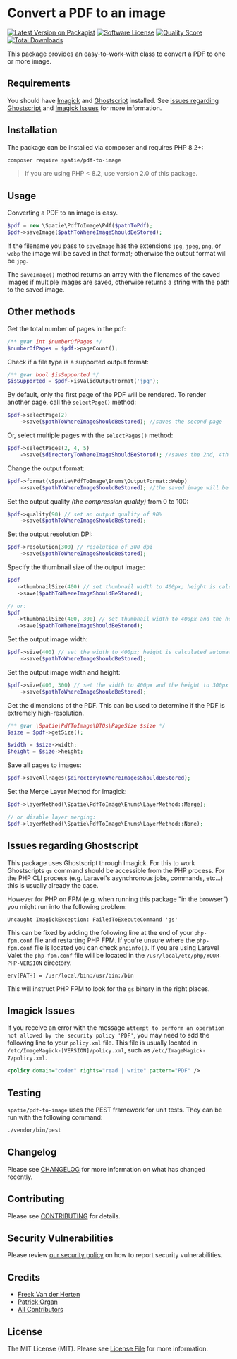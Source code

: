 # Convert a PDF to an image

[![Latest Version on Packagist](https://img.shields.io/packagist/v/spatie/pdf-to-image.svg?style=flat-square)](https://packagist.org/packages/spatie/pdf-to-image)
[![Software License](https://img.shields.io/badge/license-MIT-brightgreen.svg?style=flat-square)](LICENSE.md)
[![Quality Score](https://img.shields.io/scrutinizer/g/spatie/pdf-to-image.svg?style=flat-square)](https://scrutinizer-ci.com/g/spatie/pdf-to-image)
[![Total Downloads](https://img.shields.io/packagist/dt/spatie/pdf-to-image.svg?style=flat-square)](https://packagist.org/packages/spatie/pdf-to-image)

This package provides an easy-to-work-with class to convert a PDF to one or more image.

## Requirements

You should have [Imagick](http://php.net/manual/en/imagick.setresolution.php) and [Ghostscript](http://www.ghostscript.com/) installed. 
See [issues regarding Ghostscript](#issues-regarding-ghostscript) and [Imagick Issues](#imagick-issues) for more information.

## Installation

The package can be installed via composer and requires PHP 8.2+:

```bash
composer require spatie/pdf-to-image
```

> If you are using PHP < 8.2, use version 2.0 of this package.

## Usage

Converting a PDF to an image is easy.

```php
$pdf = new \Spatie\PdfToImage\Pdf($pathToPdf);
$pdf->saveImage($pathToWhereImageShouldBeStored);
```

If the filename you pass to `saveImage` has the extensions `jpg`, `jpeg`, `png`, or `webp` the image will be saved in that format; otherwise the output format will be `jpg`.

The `saveImage()` method returns an array with the filenames of the saved images if multiple images are saved, otherwise returns a string with the path to the saved image.

## Other methods

Get the total number of pages in the pdf:

```php
/** @var int $numberOfPages */
$numberOfPages = $pdf->pageCount();
```

Check if a file type is a supported output format:

```php
/** @var bool $isSupported */
$isSupported = $pdf->isValidOutputFormat('jpg');
```

By default, only the first page of the PDF will be rendered. To render another page, call the `selectPage()` method:

```php
$pdf->selectPage(2)
    ->save($pathToWhereImageShouldBeStored); //saves the second page
```

Or, select multiple pages with the `selectPages()` method:

```php
$pdf->selectPages(2, 4, 5)
    ->save($directoryToWhereImageShouldBeStored); //saves the 2nd, 4th and 5th pages
```

Change the output format:

```php
$pdf->format(\Spatie\PdfToImage\Enums\OutputFormat::Webp)
    ->save($pathToWhereImageShouldBeStored); //the saved image will be in webp format
```

Set the output quality _(the compression quality)_ from 0 to 100:

```php
$pdf->quality(90) // set an output quality of 90%
    ->save($pathToWhereImageShouldBeStored);
```

Set the output resolution DPI:

```php
$pdf->resolution(300) // resolution of 300 dpi
    ->save($pathToWhereImageShouldBeStored);
```

Specify the thumbnail size of the output image:

```php
$pdf
   ->thumbnailSize(400) // set thumbnail width to 400px; height is calculated automatically
   ->save($pathToWhereImageShouldBeStored);

// or:
$pdf
   ->thumbnailSize(400, 300) // set thumbnail width to 400px and the height to 300px
   ->save($pathToWhereImageShouldBeStored);
```

Set the output image width:

```php
$pdf->size(400) // set the width to 400px; height is calculated automatically
    ->save($pathToWhereImageShouldBeStored);
```

Set the output image width and height:

```php
$pdf->size(400, 300) // set the width to 400px and the height to 300px
    ->save($pathToWhereImageShouldBeStored);
```

Get the dimensions of the PDF. This can be used to determine if the PDF is extremely high-resolution.

```php
/** @var \Spatie\PdfToImage\DTOs\PageSize $size */
$size = $pdf->getSize();

$width = $size->width;
$height = $size->height;
```

Save all pages to images:

```php
$pdf->saveAllPages($directoryToWhereImagesShouldBeStored);
```

Set the Merge Layer Method for Imagick:

```php
$pdf->layerMethod(\Spatie\PdfToImage\Enums\LayerMethod::Merge);

// or disable layer merging:
$pdf->layerMethod(\Spatie\PdfToImage\Enums\LayerMethod::None);
```

## Issues regarding Ghostscript

This package uses Ghostscript through Imagick. For this to work Ghostscripts `gs` command should be accessible from the PHP process. For the PHP CLI process (e.g. Laravel's asynchronous jobs, commands, etc...) this is usually already the case. 

However for PHP on FPM (e.g. when running this package "in the browser") you might run into the following problem:

```
Uncaught ImagickException: FailedToExecuteCommand 'gs'
```

This can be fixed by adding the following line at the end of your `php-fpm.conf` file and restarting PHP FPM. If you're unsure where the `php-fpm.conf` file is located you can check `phpinfo()`. If you are using Laravel Valet the `php-fpm.conf` file will be located in the `/usr/local/etc/php/YOUR-PHP-VERSION` directory.

```
env[PATH] = /usr/local/bin:/usr/bin:/bin
```

This will instruct PHP FPM to look for the `gs` binary in the right places.

## Imagick Issues

If you receive an error with the message `attempt to perform an operation not allowed by the security policy 'PDF'`, you may need to add the following line to your `policy.xml` file. This file is usually located in `/etc/ImageMagick-[VERSION]/policy.xml`, such as `/etc/ImageMagick-7/policy.xml`.

```xml
<policy domain="coder" rights="read | write" pattern="PDF" />
```

## Testing

`spatie/pdf-to-image` uses the PEST framework for unit tests. They can be run with the following command:

``` bash
./vendor/bin/pest
```

## Changelog

Please see [CHANGELOG](CHANGELOG.md) for more information on what has changed recently.

## Contributing

Please see [CONTRIBUTING](https://github.com/spatie/.github/blob/main/CONTRIBUTING.md) for details.

## Security Vulnerabilities

Please review [our security policy](../../security/policy) on how to report security vulnerabilities.

## Credits

- [Freek Van der Herten](https://github.com/freekmurze)
- [Patrick Organ](https://github.com/patinthehat)
- [All Contributors](../../contributors)

## License

The MIT License (MIT). Please see [License File](LICENSE.md) for more information.
